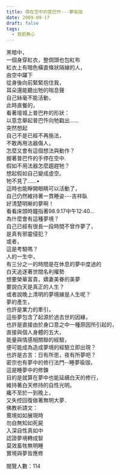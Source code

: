 ```yaml
---
title: 停在空中的普巴忤---夢瑜珈
date: 2009-09-17
draft: false
tags:
  - 我若無心
---
```

黑暗中，  
一個身穿紅衣，整倜頭也包紅布  
紅衣上有暗色橫直條狀隔線的人，  
由空中躍下  
從身後向前緊緊抱住我，  
耳朵還能聽出牠的喘息聲  
自己絲毫不能活動，  
此時直餐的，  
看著壇城上普巴杵的形狀：  
以意念舉起普巴忤向牠戳出……  
突然想起  
自己不是已經不再施法，  
不敢再用法器傷人，  
怎麼又會有這個想法與動作？  
握著普巴忤的手停在空中.  
假如不用法器怎麼趨趕牠？  
想起假如自己變成虛空。  
牠不見了……•  
這時也能睜開眼睛可以活動了，  
自己仍然維持著一貫睡姿---吉祥臥  
好清楚明晰的夢啊！  
看看床頭時鐘指著98.9.17中午12:40...  
為什麼會有這種夢境？  
自己已經有很長一段時間不曾作夢了，  
是真有邪靈侵犯？  
或者，  
這是考驗嗎？  
人的一生中，  
有三分之一的時間是在休息的夢中度過的  
白天追逐著世間名利權勢  
想要榮華富貴，嬌妻美眷的美夢  
要說白天是真正的人生？  
或者說晚上清明的夢境線是人生呢？  
夢的產生，  
也許是業力的牽引，  
這些夢包含了起源於過去世的因緣，  
也許是直接由於身口意之中一種原因所引起的，  
直接與個人身體的五大，  
能量與情感相關聯的經驗，  
便可能成為造成夢境的經驗立即出現？  
也許是古言：日有所思，夜有所夢吧？  
密宗也有夢中的修行法門--睡夢瑜珈，  
這是睡夢中的修鍊  
目的是就算在夢中也能延續白天的修行，  
維持著白天修持的自性光明。  
纔不至於一到晚上，  
又失控回復做著無明大夢．  
佛教祈請文：  
𩱳境如如展現時  
勿自無知如死屍  
入深自性真如中  
認證夢境轉成智  
莫效畜牲無明睡  
實境與夢皆應修  

閱覽人數：114